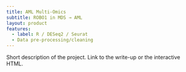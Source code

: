 ```yaml
---
title: AML Multi-Omics
subtitle: ROBO1 in MDS → AML
layout: product
features:
  - label: R / DESeq2 / Seurat
  - Data pre-processing/cleaning
---
```

Short description of the project. Link to the write-up or the interactive HTML.
